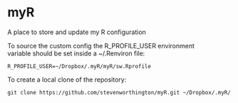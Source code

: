 myR
===

A place to store and update my R configuration

To source the custom config the R\_PROFILE\_USER environment   
variable should be set inside a ~/.Renviron file: 

    R_PROFILE_USER=~/Dropbox/.myR/myR/sw.Rprofile

To create a local clone of the repository:

    git clone https://github.com/stevenworthington/myR.git ~/Dropbox/.myR/
